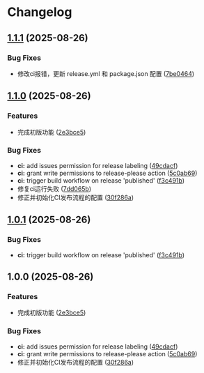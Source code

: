 # Changelog

## [1.1.1](https://github.com/bosens-China/Reverb/compare/v1.1.0...v1.1.1) (2025-08-26)


### Bug Fixes

* 修改ci报错，更新 release.yml 和 package.json 配置 ([7be0464](https://github.com/bosens-China/Reverb/commit/7be0464c6f8546b9ed276e54f06b680b0e14892d))

## [1.1.0](https://github.com/bosens-China/Reverb/compare/v1.0.1...v1.1.0) (2025-08-26)


### Features

* 完成初版功能 ([2e3bce5](https://github.com/bosens-China/Reverb/commit/2e3bce5afe8dadb05ddabe42ed93ba6bad122ebe))


### Bug Fixes

* **ci:** add issues permission for release labeling ([49cdacf](https://github.com/bosens-China/Reverb/commit/49cdacf3e711d2f0e8b08746d0a63db9c78aff87))
* **ci:** grant write permissions to release-please action ([5c0ab69](https://github.com/bosens-China/Reverb/commit/5c0ab699296b2d4116a82db382f9f454f406f486))
* **ci:** trigger build workflow on release 'published' ([f3c491b](https://github.com/bosens-China/Reverb/commit/f3c491b55a3cfb53183c14c36ae01d605e0ab2c5))
* 修复ci运行失败 ([7dd065b](https://github.com/bosens-China/Reverb/commit/7dd065be58afd51362505257eca3145cb5b092de))
* 修正并初始化CI发布流程的配置 ([30f286a](https://github.com/bosens-China/Reverb/commit/30f286ab037a903fce45dfd7ee78361f4a712565))

## [1.0.1](https://github.com/bosens-China/Reverb/compare/xiaosheng-v1.0.0...xiaosheng-v1.0.1) (2025-08-26)


### Bug Fixes

* **ci:** trigger build workflow on release 'published' ([f3c491b](https://github.com/bosens-China/Reverb/commit/f3c491b55a3cfb53183c14c36ae01d605e0ab2c5))

## 1.0.0 (2025-08-26)


### Features

* 完成初版功能 ([2e3bce5](https://github.com/bosens-China/Reverb/commit/2e3bce5afe8dadb05ddabe42ed93ba6bad122ebe))


### Bug Fixes

* **ci:** add issues permission for release labeling ([49cdacf](https://github.com/bosens-China/Reverb/commit/49cdacf3e711d2f0e8b08746d0a63db9c78aff87))
* **ci:** grant write permissions to release-please action ([5c0ab69](https://github.com/bosens-China/Reverb/commit/5c0ab699296b2d4116a82db382f9f454f406f486))
* 修正并初始化CI发布流程的配置 ([30f286a](https://github.com/bosens-China/Reverb/commit/30f286ab037a903fce45dfd7ee78361f4a712565))
